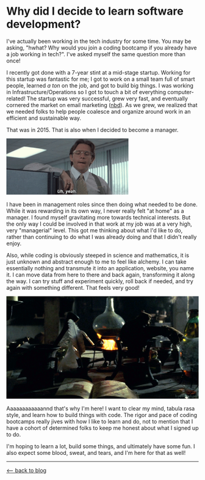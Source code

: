 # Why did I decide to learn software development?
 
I've actually been working in the tech industry for some time. You may be asking, "hwhat? Why would you join a coding bootcamp if you already have a job working in tech?". I've asked myself the same question more than once!

I recently got done with a 7-year stint at a mid-stage startup. Working for this startup was fantastic for me; I got to work on a small team full of smart people, learned *a ton* on the job, and got to build big things. I was working in Infrastructure/Operations so I got to touch a bit of everything computer-related! The startup was very successful, grew very fast, and eventually cornered the market on email marketing ([nbd](https://marketingland.com/mailchimp-claims-over-60-share-of-email-industry-in-latest-report-273926)). As we grew, we realized that we needed folks to help people coalesce and organize around work in an efficient and sustainable way.

That was in 2015. That is also when I decided to become a manager.

![Lumbergh](../images/office_space.gif)

I have been in management roles since then doing what needed to be done. While it was rewarding in its own way, I never really felt "at home" as a manager. I found myself gravitating more towards technical interests. But the only way I could be involved in that work at my job was at a very high, very "managerial" level. This got me thinking about what I'd like to do, rather than continuing to do what I was already doing and that I didn't really enjoy.

Also, while coding is obviously steeped in science and mathematics, it is just unknown and abstract enough to me to feel like alchemy. I can take essentially nothing and transmute it into an application, website, you name it. I can move data from here to there and back again, transforming it along the way. I can try stuff and experiment quickly, roll back if needed, and try again with something different. That feels very good!

![Alchemy](../images/alchemy.gif)

Aaaaaaaaaaaannd that's why I'm here! I want to clear my mind, tabula rasa style, and learn how to build things with code. The rigor and pace of coding bootcamps really jives with how I like to learn and do, not to mention that I have a cohort of determined folks to keep me honest about what I signed up to do.

I'm hoping to learn a lot, build some things, and ultimately have some fun. I also expect some blood, sweat, and tears, and I'm here for that as well!

* * *

[⟵   back to blog](./blog_home.html)
